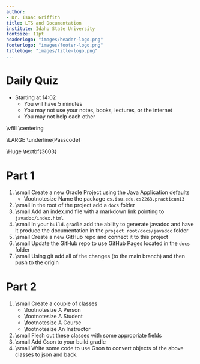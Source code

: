 ```yaml
---
author:
- Dr. Isaac Griffith
title: LTS and Documentation
institute: Idaho State University
fontsize: 11pt
headerlogo: "images/header-logo.png"
footerlogo: "images/footer-logo.png"
titlelogo: "images/title-logo.png"
...
```


# Daily Quiz

* Starting at 14:02
  - You will have 5 minutes
  - You may not use your notes, books, lectures, or the internet
  - You may not help each other

\vfill
\centering

\LARGE \underline{Passcode}

\Huge \textbf{3603}

# Part 1

1. \small Create a new Gradle Project using the Java Application defaults
   * \footnotesize Name the package `cs.isu.edu.cs2263.practicum13`
2. \small In the root of the project add a `docs` folder
3. \small Add an index.md file with a markdown link pointing to `javadoc/index.html`
4. \small In your `build.gradle` add the ability to generate javadoc and have it produce the documentation in the `project root/docs/javadoc` folder
5. \small Create a new GitHub repo and connect it to this project
6. \small Update the GitHub repo to use GitHub Pages located in the `docs` folder
7. \small Using git add all of the changes (to the main branch) and then push to the origin

# Part 2

1. \small Create a couple of classes
   - \footnotesize A Person
   - \footnotesize A Student
   - \footnotesize A Course
   - \footnotesize An Instructor
2. \small Flesh out these classes with some appropriate fields
3. \small Add Gson to your build.gradle
4. \small Write some code to use Gson to convert objects of the above classes to json and back.
